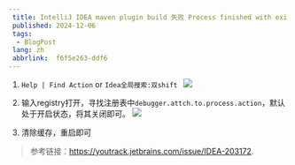 ```yaml
---
 title: IntelliJ IDEA maven plugin build 失败 Process finished with exit code -1073741819 (0xC0000005)
 published: 2024-12-06
 tags:
  - BlogPost
 lang: zh
 abbrlink:  f6f5e263-ddf6 
---
```


1. `Help | Find Action` or `Idea全局搜索:双shift `
![](https://img2024.cnblogs.com/blog/3426265/202412/3426265-20241206190713167-1373741840.png)

2. 输入registry打开，寻找注册表中`debugger.attch.to.process.action`，默认处于开启状态，将其关闭即可。
![](https://img2024.cnblogs.com/blog/3426265/202412/3426265-20241206191050756-938598207.png)

3. 清除缓存，重启即可























>参考链接：https://youtrack.jetbrains.com/issue/IDEA-203172.